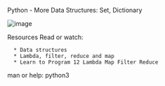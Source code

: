 Python - More Data Structures: Set, Dictionary

![image](https://user-images.githubusercontent.com/111277935/206712805-81639c2a-7e90-41c9-92a9-5355709eb259.png)

Resources
Read or watch:

      * Data structures
      * Lambda, filter, reduce and map
      * Learn to Program 12 Lambda Map Filter Reduce

man or help:
      python3

